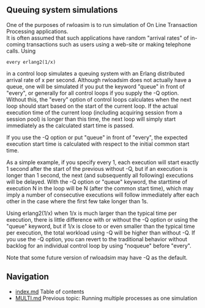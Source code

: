 ## Queuing system simulations 
One of the purposes of rwloasim is to run simulation of On Line Transaction Processing 
applications.  
It is often assumed that such applications have random "arrival rates" of in-coming transactions
such as users using a web-site or making telephone calls.
Using 
```
every erlang2(1/x)
```
in a control loop simulates a queuing system 
with an Erlang distributed arrival rate of x per second.
Although rwloadsim does not actually have a queue, one will be 
simulated if you put the keyword "queue" in front of "every", or generally for all 
control loops if you supply the -Q option.
Without this, the "every" option of control loops calculates when the 
next loop should start based on the start of the current loop.
If the actual execution time of the current loop (including acquiring 
session from a session pool) is longer than this time, the next loop 
will simply start immediately as the calculated start time is passed.

If you use the -Q option or put "queue" in front of "every", the 
expected execution start time is calculated with respect to the initial 
common start time.

As a simple example, if you specify every 1, each execution will start 
exactly 1 second after the start of the previous without -Q, but if an 
execution is longer than 1 second, the next (and subsequently all 
following) executions will be delayed.
With the -Q option or "queue" keyword, the starttime of execution N in 
the loop will be N (after the common start time), which may imply a 
number of consecutive executions will follow immediately after each 
other in the case where the first few take longer than 1s.

Using erlang2(1/x) when 1/x is much larger than the typical time per 
execution, there is little difference with or without the -Q option or using the "queue" keyword, 
but if 1/x is close to or even smaller than the typical time per 
execution, the total workload using -Q will be higher than without -Q.
If you use the -Q option, you can revert to the traditional behavior 
without backlog for an individual control loop by using "noqueue" 
before "every".

Note that some future version of rwloadsim may have -Q as the default.

## Navigation
* [index.md](index.md) Table of contents
* [MULTI.md](MULTI.md) Previous topic: Running multiple processes as one simulation
